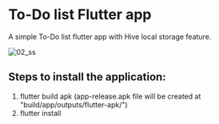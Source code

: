 # To-Do list Flutter app

A simple To-Do list flutter app with Hive local storage feature.

![02_ss](https://github.com/user-attachments/assets/d1197c21-12ff-489f-a577-c191a984a0b5)

## Steps to install the application:
1. flutter build apk (app-release.apk file will be created at "build/app/outputs/flutter-apk/")
2. flutter install
